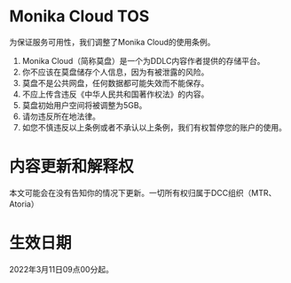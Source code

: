 # Monika Cloud TOS


为保证服务可用性，我们调整了Monika Cloud的使用条例。

1. Monika Cloud（简称莫盘）是一个为DDLC内容作者提供的存储平台。
2. 你不应该在莫盘储存个人信息，因为有被泄露的风险。
3. 莫盘不是公共网盘，任何数据都可能失效而不能保存。
4. 不应上传含违反《中华人民共和国著作权法》的内容。
5. 莫盘初始用户空间将被调整为5GB。
6. 请勿违反所在地法律。
7. 如您不慎违反以上条例或者不承认以上条例，我们有权暂停您的账户的使用。

# 内容更新和解释权
本文可能会在没有告知你的情况下更新。一切所有权归属于DCC组织（MTR、Atoria）

# 生效日期
2022年3月11日09点00分起。


